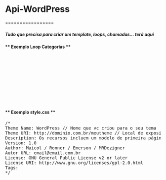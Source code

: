 <h1>Api-WordPress</h1>
=================
<h5>Tudo que precisa para criar um template, loops, chamadas... terá aqui</h5>
<h4>** Exemplo Loop Categorias **</h4>

<pre>
<!-- CATEGORY NAME = category_name=nome-da-categoria -->

<?php query_posts('showposts=1&cat=-1, -335');?>
</pre>

<pre><!-- ABRE O LOOP PARA POSTAGEM  -->
<?php if (have_posts()): while (have_posts()) : the_post();?>
</pre>

<pre>
<!-- FECHA O LOOP -->
<?php endwhile; else:?>
<?php endif?>
</pre>

<h4>** Exemplo style.css **</h4>

<pre>
/*
Theme Name: WordPress // Nome que vc criou para o seu tema
Theme URI: http://dominio.com.br/meutheme // Local de exposição do seu tema
Description: Os recursos incluem um modelo de primeira página com os seus próprios widgets, uma fonte de exibição opcional, styling para formatos de post sobre tanto o índice e vistas únicas, e um modelo de página sem barra lateral opcional. Faça o seu menu personalizado.
Version: 1.0
Author: Maicol / Ronner / Emerson / MRDezigner
Autor URL: email@email.com.br
License: GNU General Public License v2 or later
License URI: http://www.gnu.org/licenses/gpl-2.0.html
Tags:
*/
</pre>
